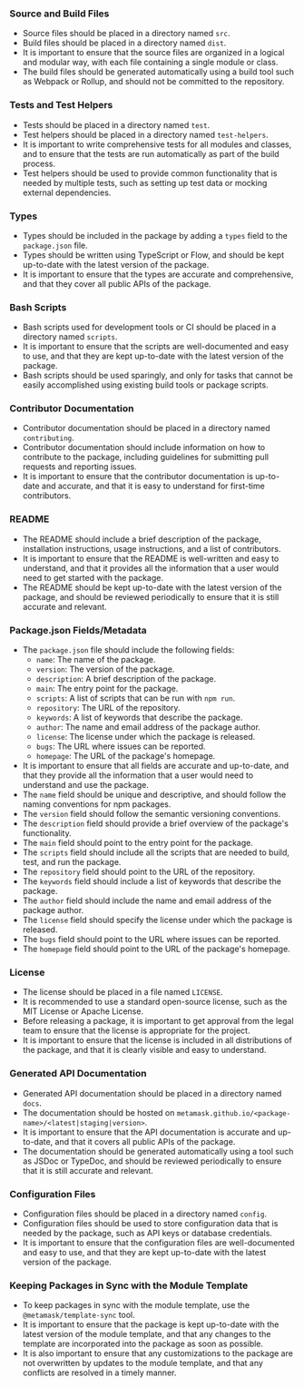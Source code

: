 ### Source and Build Files
- Source files should be placed in a directory named `src`.
- Build files should be placed in a directory named `dist`.
- It is important to ensure that the source files are organized in a logical and modular way, with each file containing a single module or class.
- The build files should be generated automatically using a build tool such as Webpack or Rollup, and should not be committed to the repository.

### Tests and Test Helpers
- Tests should be placed in a directory named `test`.
- Test helpers should be placed in a directory named `test-helpers`.
- It is important to write comprehensive tests for all modules and classes, and to ensure that the tests are run automatically as part of the build process.
- Test helpers should be used to provide common functionality that is needed by multiple tests, such as setting up test data or mocking external dependencies.

### Types
- Types should be included in the package by adding a `types` field to the `package.json` file.
- Types should be written using TypeScript or Flow, and should be kept up-to-date with the latest version of the package.
- It is important to ensure that the types are accurate and comprehensive, and that they cover all public APIs of the package.

### Bash Scripts
- Bash scripts used for development tools or CI should be placed in a directory named `scripts`.
- It is important to ensure that the scripts are well-documented and easy to use, and that they are kept up-to-date with the latest version of the package.
- Bash scripts should be used sparingly, and only for tasks that cannot be easily accomplished using existing build tools or package scripts.

### Contributor Documentation
- Contributor documentation should be placed in a directory named `contributing`.
- Contributor documentation should include information on how to contribute to the package, including guidelines for submitting pull requests and reporting issues.
- It is important to ensure that the contributor documentation is up-to-date and accurate, and that it is easy to understand for first-time contributors.

### README
- The README should include a brief description of the package, installation instructions, usage instructions, and a list of contributors.
- It is important to ensure that the README is well-written and easy to understand, and that it provides all the information that a user would need to get started with the package.
- The README should be kept up-to-date with the latest version of the package, and should be reviewed periodically to ensure that it is still accurate and relevant.

### Package.json Fields/Metadata
- The `package.json` file should include the following fields:
  - `name`: The name of the package.
  - `version`: The version of the package.
  - `description`: A brief description of the package.
  - `main`: The entry point for the package.
  - `scripts`: A list of scripts that can be run with `npm run`.
  - `repository`: The URL of the repository.
  - `keywords`: A list of keywords that describe the package.
  - `author`: The name and email address of the package author.
  - `license`: The license under which the package is released.
  - `bugs`: The URL where issues can be reported.
  - `homepage`: The URL of the package's homepage.
- It is important to ensure that all fields are accurate and up-to-date, and that they provide all the information that a user would need to understand and use the package.
- The `name` field should be unique and descriptive, and should follow the naming conventions for npm packages.
- The `version` field should follow the semantic versioning conventions.
- The `description` field should provide a brief overview of the package's functionality.
- The `main` field should point to the entry point for the package.
- The `scripts` field should include all the scripts that are needed to build, test, and run the package.
- The `repository` field should point to the URL of the repository.
- The `keywords` field should include a list of keywords that describe the package.
- The `author` field should include the name and email address of the package author.
- The `license` field should specify the license under which the package is released.
- The `bugs` field should point to the URL where issues can be reported.
- The `homepage` field should point to the URL of the package's homepage.

### License
- The license should be placed in a file named `LICENSE`.
- It is recommended to use a standard open-source license, such as the MIT License or Apache License.
- Before releasing a package, it is important to get approval from the legal team to ensure that the license is appropriate for the project.
- It is important to ensure that the license is included in all distributions of the package, and that it is clearly visible and easy to understand.

### Generated API Documentation
- Generated API documentation should be placed in a directory named `docs`.
- The documentation should be hosted on `metamask.github.io/<package-name>/<latest|staging|version>`.
- It is important to ensure that the API documentation is accurate and up-to-date, and that it covers all public APIs of the package.
- The documentation should be generated automatically using a tool such as JSDoc or TypeDoc, and should be reviewed periodically to ensure that it is still accurate and relevant.

### Configuration Files
- Configuration files should be placed in a directory named `config`.
- Configuration files should be used to store configuration data that is needed by the package, such as API keys or database credentials.
- It is important to ensure that the configuration files are well-documented and easy to use, and that they are kept up-to-date with the latest version of the package.

### Keeping Packages in Sync with the Module Template
- To keep packages in sync with the module template, use the `@metamask/template-sync` tool.
- It is important to ensure that the package is kept up-to-date with the latest version of the module template, and that any changes to the template are incorporated into the package as soon as possible.
- It is also important to ensure that any customizations to the package are not overwritten by updates to the module template, and that any conflicts are resolved in a timely manner.